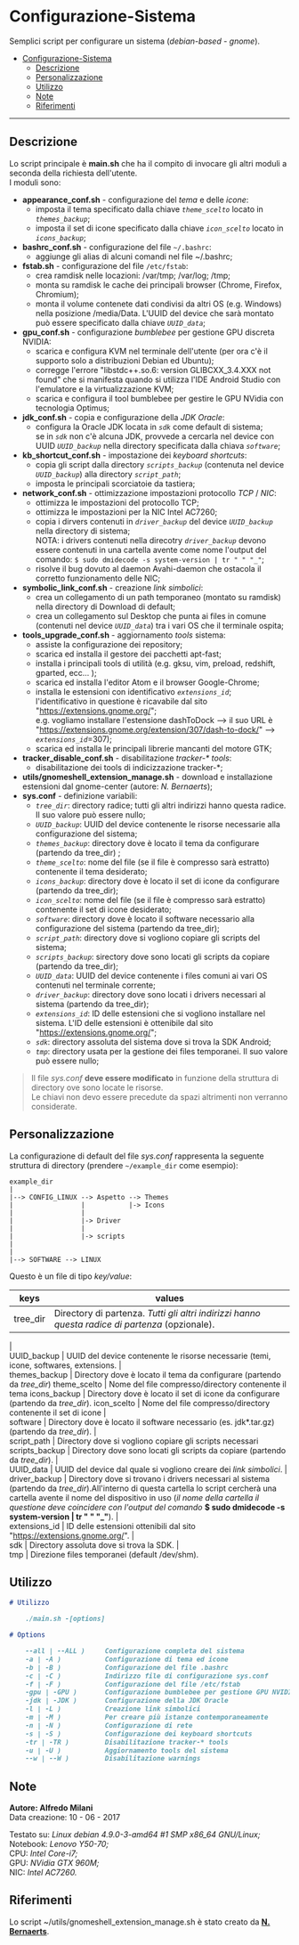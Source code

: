 # Configurazione-Sistema

Semplici script per configurare un sistema (*debian-based* - *gnome*).

- [Configurazione-Sistema](#configurazione-sistema)
    - [Descrizione](#descrizione)
    - [Personalizzazione](#personalizzazione)
    - [Utilizzo](#utilizzo)
    - [Note](#note)
    - [Riferimenti](#riferimenti)

------

## Descrizione
Lo script principale è **main.sh** che ha il compito di invocare gli altri moduli a seconda della richiesta dell'utente. <br/>
I moduli sono:

- **appearance_conf.sh** - configurazione del *tema* e delle *icone*:
    * imposta il tema specificato dalla chiave *`theme_scelto`* locato in *`themes_backup`*;
    * imposta il set di icone specificato dalla chiave *`icon_scelto`* locato in *`icons_backup`*;
- **bashrc_conf.sh** - configurazione del file `~/.bashrc`:
    * aggiunge gli alias di alcuni comandi nel file ~/.bashrc;
- **fstab.sh** - configurazione del file `/etc/fstab`:
    * crea ramdisk nelle locazioni: /var/tmp; /var/log; /tmp;
    * monta su ramdisk le cache dei principali browser (Chrome, Firefox, Chromium);
    * monta il volume contenete dati condivisi da altri OS (e.g. Windows) nella posizione /media/Data. L'UUID del device che sarà montato può essere specificato dalla chiave *`UUID_data`*;
- **gpu_conf.sh** - configurazione *bumblebee* per gestione GPU discreta NVIDIA:
    * scarica e configura KVM nel terminale dell'utente (per ora c'è il supporto solo a distribuzioni Debian ed Ubuntu);
    * corregge l'errore "libstdc++.so.6: version GLIBCXX_3.4.XXX not found" che si manifesta quando si utilizza l'IDE Android Studio con l'emulatore e la virtualizzazione KVM;
    * scarica e configura il tool bumblebee per gestire le GPU NVidia con tecnologia Optimus;
- **jdk_conf.sh** - copia e configurazione della *JDK Oracle*:
    * configura la Oracle JDK locata in *`sdk`* come default di sistema; <br/>
    se in *`sdk`* non c'è alcuna JDK, provvede a cercarla nel device con UUID *`UUID_backup`* nella directory specificata dalla chiava *`software`*;
- **kb_shortcut_conf.sh** - impostazione dei *keyboard shortcuts*:
    * copia gli script dalla directory *`scripts_backup`* (contenuta nel device *`UUID_backup`*) alla directory *`script_path`*;
    * imposta le principali scorciatoie da tastiera;
- **network_conf.sh** - ottimizzazione impostazioni protocollo *TCP* / *NIC*:
    * ottimizza le impostazioni del protocollo TCP;
    * ottimizza le impostazioni per la NIC Intel AC7260;
    * copia i dirvers contenuti in *`driver_backup`* del device *`UUID_backup`* nella directory di sistema; <br/>
    NOTA: i drivers contenuti nella direcotry *`driver_backup`* devono essere contenuti in una cartella avente come nome l'output del comando: `$ sudo dmidecode -s system-version | tr " " "_"`;
    * risolve il bug dovuto al daemon Avahi-daemon che ostacola il corretto funzionamento delle NIC;
- **symbolic_link_conf.sh** - creazione *link simbolici*:
    * crea un collegamento di un path temporaneo (montato su ramdisk) nella directory di Download di default;
    * crea un collegamento sul Desktop che punta ai files in comune (contenuti nel device *`UUID_data`*) tra i vari OS che il terminale ospita;
- **tools_upgrade_conf.sh** - aggiornamento *tools* sistema:
    * assiste la configurazione dei repository;
    * scarica ed installa il gestore dei pacchetti apt-fast;
    * installa i principali tools di utilità (e.g. gksu, vim, preload, redshift, gparted, ecc... );
    * scarica ed installa l'editor Atom e il browser Google-Chrome;
    * installa le estensioni con identificativo *`extensions_id`*; <br/> l'identificativo in questione è ricavabile dal sito "https://extensions.gnome.org/"; <br/>
    e.g. vogliamo installare l'estensione dashToDock --> il suo URL è "https://extensions.gnome.org/extension/307/dash-to-dock/" --> *`extensions_id`*=307);
    * scarica ed installa le principali librerie mancanti del motore GTK;
- **tracker_disable_conf.sh** - disabilitazione _tracker-* tools_:
    * disabilitazione dei tools di indicizzazione tracker-\*;
- **utils/gnomeshell_extension_manage.sh** - download e installazione estensioni dal gnome-center (autore: *N. Bernaerts*);
- **sys.conf** - definizione variabili:
    * *`tree_dir`*: directory radice; tutti gli altri indirizzi hanno questa radice. Il suo valore può essere nullo;
    * *`UUID_backup`*: UUID del device contenente le risorse necessarie alla configurazione del sistema;
    * *`themes_backup`*: directory dove è locato il tema da configurare (partendo da tree_dir) ;
    * *`theme_scelto`*: nome del file (se il file è compresso sarà estratto) contenente il tema desiderato;
    * *`icons_backup`*: directory dove è locato il set di icone da configurare (partendo da tree_dir);
    * *`icon_scelto`*: nome del file (se il file è compresso sarà estratto) contenente il set di icone desiderato;
    * *`software`*: directory dove è locato il software necessario alla configurazione del sistema (partendo da tree_dir);
    * *`script_path`*: directory dove si vogliono copiare gli scripts del sistema;
    * *`scripts_backup`*: sirectory dove sono locati gli scripts da copiare (partendo da tree_dir);
    * *`UUID_data`*: UUID del device contenente i files comuni ai vari OS contenuti nel terminale corrente;
    * *`driver_backup`*: directory dove sono locati i drivers necessari al sistema (partendo da tree_dir);
    * *`extensions_id`*: ID delle estensioni che si vogliono installare nel sistema. L'ID delle estensioni è ottenibile dal sito "https://extensions.gnome.org/";
    * *`sdk`*: directory assoluta del sistema dove si trova la SDK Android;
    * *`tmp`*: directory usata per la gestione dei files temporanei. Il suo valore può essere nullo;


> Il file *sys.conf* **deve essere modificato** in funzione della struttura di directory ove sono locate le risorse. </br>
Le chiavi non devo essere precedute da spazi altrimenti non verranno considerate.



## Personalizzazione
La configurazione di default del file *sys.conf* rappresenta la seguente struttura di directory (prendere `~/example_dir` come esempio):

    example_dir
    |
    |--> CONFIG_LINUX --> Aspetto --> Themes
    |                 |           |-> Icons
    |                 |
    |                 |-> Driver
    |                 |
    |                 |-> scripts
    |
    |
    |--> SOFTWARE --> LINUX

Questo è un file di tipo *key/value*:

keys | values
--- | ---
tree_dir | Directory di partenza. *Tutti gli altri indirizzi hanno questa radice di partenza* (opzionale).
   |   
UUID_backup | UUID del device contenente le risorse necessarie (temi, icone, softwares, extensions.
   |   
themes_backup | Directory dove è locato il tema da configurare (partendo da *tree_dir*)
theme_scelto | Nome del file compresso/directory contenente il tema
icons_backup | Directory dove è locato il set di icone da configurare (partendo da *tree_dir*).
icon_scelto | Nome del file compresso/directory contenente il set di icone
   |   
software | Directory dove è locato il software necessario (es. jdk*.tar.gz) (partendo da *tree_dir*).
   |   
script_path | Directory dove si vogliono copiare gli scripts necessari
scripts_backup | Directory dove sono locati gli scripts da copiare (partendo da *tree_dir*).
   |   
UUID_data | UUID del device dal quale si vogliono creare dei *link simbolici*.
   |   
driver_backup | Directory dove si trovano i drivers necessari al sistema (partendo da *tree_dir*).All'interno di questa cartella lo script cercherà una cartella avente il nome del dispositivo in uso (*il nome della cartella il questione deve coincidere con l'output del comando* **$ sudo dmidecode -s system-version &#124; tr " " "_"**).
   |   
extensions_id | ID delle estensioni ottenibili dal sito "https://extensions.gnome.org/".
   |   
sdk | Directory assoluta dove si trova la SDK.
   |   
tmp | Direzione files temporanei (default /dev/shm).




## Utilizzo
```markdown
# Utilizzo

    ./main.sh -[options]

# Options

    --all | --ALL )     Configurazione completa del sistema
    -a | -A )           Configurazione di tema ed icone
    -b | -B )           Configurazione del file .bashrc
    -c | -C )           Indirizzo file di configurazione sys.conf
    -f | -F )           Configurazione del file /etc/fstab
    -gpu | -GPU )       Configurazione bumblebee per gestione GPU NVIDIA
    -jdk | -JDK )       Configurazione della JDK Oracle
    -l | -L )           Creazione link simbolici
    -m | -M )           Per creare più istanze contemporaneamente
    -n | -N )           Configurazione di rete
    -s | -S )           Configurazione dei keyboard shortcuts
    -tr | -TR )         Disabilitazione tracker-* tools
    -u | -U )           Aggiornamento tools del sistema
    --w | --W )         Disabilitazione warnings

```



## Note
**Autore: Alfredo Milani** <br/>
Data creazione: 10 - 06 - 2017

Testato su: *Linux debian 4.9.0-3-amd64 #1 SMP x86_64 GNU/Linux;* <br/>
Notebook: *Lenovo Y50-70;* <br/>
CPU: *Intel Core-i7;* <br/>
GPU: *NVidia GTX 960M;* <br/>
NIC: *Intel AC7260.*



## Riferimenti
Lo script ~/utils/gnomeshell_extension_manage.sh è stato creato da [**N. Bernaerts**](https://github.com/NicolasBernaerts/ubuntu-scripts/blob/master/ubuntugnome/gnomeshell-extension-manage).
